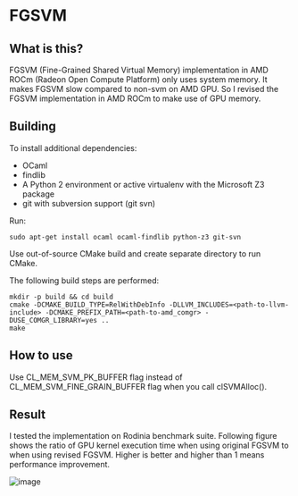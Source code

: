 # FGSVM

## What is this?
FGSVM (Fine-Grained Shared Virtual Memory) implementation in AMD ROCm (Radeon Open Compute Platform) only uses system memory.
It makes FGSVM slow compared to non-svm on AMD GPU.
So I revised the FGSVM implementation in AMD ROCm to make use of GPU memory.

## Building

To install additional dependencies:

* OCaml
* findlib
* A Python 2 environment or active virtualenv with the Microsoft Z3 package
* git with subversion support (git svn)

Run:

    sudo apt-get install ocaml ocaml-findlib python-z3 git-svn

Use out-of-source CMake build and create separate directory to run CMake.

The following build steps are performed:

    mkdir -p build && cd build
    cmake -DCMAKE_BUILD_TYPE=RelWithDebInfo -DLLVM_INCLUDES=<path-to-llvm-include> -DCMAKE_PREFIX_PATH=<path-to-amd_comgr> -DUSE_COMGR_LIBRARY=yes ..
    make

## How to use
Use CL_MEM_SVM_PK_BUFFER flag instead of CL_MEM_SVM_FINE_GRAIN_BUFFER flag when you call clSVMAlloc().

## Result
I tested the implementation on Rodinia benchmark suite.
Following figure shows the ratio of GPU kernel execution time when using original FGSVM to when using revised FGSVM.
Higher is better and higher than 1 means performance improvement.

![image](https://user-images.githubusercontent.com/28533445/87268057-60098880-c504-11ea-824d-6d9dafc5514d.png)
